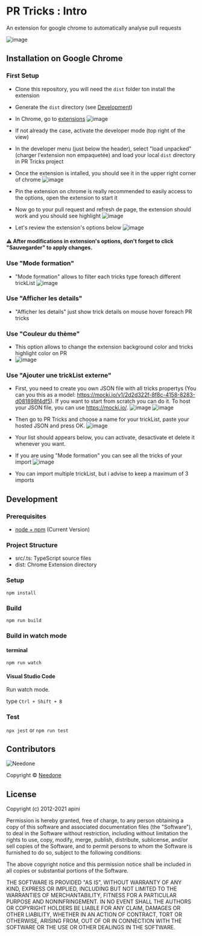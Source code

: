 # PR Tricks : Intro

An extension for google chrome to automatically analyse pull requests

![image](https://user-images.githubusercontent.com/16685940/112637090-12d50900-8e3e-11eb-8ce5-b6f10cc2d342.png)

## Installation on Google Chrome

### First Setup

- Clone this repository, you will need the `dist` folder ton install the extension
- Generate the `dist` directory (see [Development](#Development))
- In Chrome, go to [extensions](chrome://extensions/)
![image](https://user-images.githubusercontent.com/82021898/120197967-e49aed80-c221-11eb-8251-d3bbdd0112ef.png)
- If not already the case, activate the developer mode (top right of the view)
- In the developer menu (just below the header), select "load unpacked" (charger l'extension non empaquetée) and load your local `dist` directory in PR Tricks project

- Once the extension is intalled, you should see it in the upper right corner of chrome
![image](https://user-images.githubusercontent.com/82021898/119953680-89a59400-bf9e-11eb-9ce8-f477f41522c6.png)


- Pin the extension on chrome is really recommended to easily access to the options, open the extension to start it


- Now go to your pull request and refresh de page, the extension should work and you should see highlight
![image](https://user-images.githubusercontent.com/82021898/120171664-90ccdc00-c202-11eb-8021-ca82bfbcd89a.png)

- Let's review the extension's options below
![image](https://user-images.githubusercontent.com/82021898/120172033-ef925580-c202-11eb-8b63-89c06371b26c.png)


#### ⚠️ After modifications in extension's options, don't forget to click "Sauvegarder" to apply changes.    


### Use "Mode formation"

- "Mode formation" allows to filter each tricks type foreach different trickList
![image](https://user-images.githubusercontent.com/82021898/119955268-30d6fb00-bfa0-11eb-9f7d-cdca7e0fc695.png)

### Use "Afficher les details"

- "Afficher les details" just show trick details on mouse hover foreach PR tricks

### Use "Couleur du thème"

- This option allows to change the extension background color and tricks highlight color on PR
- ![image](https://user-images.githubusercontent.com/82021898/119956616-91b30300-bfa1-11eb-8053-6bc27ad19388.png)

### Use "Ajouter une trickList externe"

- First, you need to create you own JSON file with all tricks propertys (You can you this as a model: https://mocki.io/v1/2d2d322f-8f8c-4158-8283-d081898f4df5). If you want to start from scratch you can do it. To host your JSON file, you can use https://mocki.io/.
![image](https://user-images.githubusercontent.com/82021898/119957372-4fd68c80-bfa2-11eb-8cba-6ebb8b06ed26.png)
![image](https://user-images.githubusercontent.com/82021898/119957440-5d8c1200-bfa2-11eb-9f55-7d63c8fdc55f.png)

- Then go to PR Tricks and choose a name for your trickList, paste your hosted JSON and press OK.
![image](https://user-images.githubusercontent.com/82021898/119957627-857b7580-bfa2-11eb-8c10-13a09517bfd3.png)

- Your list should appears below, you can activate, desactivate et delete it whenever you want.
- If you are using "Mode formation" you can see all the tricks of your import
![image](https://user-images.githubusercontent.com/82021898/119958055-f1f67480-bfa2-11eb-9653-ef47ff60559d.png)   

- You can import multiple trickList, but i advise to keep a maximum of 3 imports   


## Development

### Prerequisites

* [node + npm](https://nodejs.org/) (Current Version)

### Project Structure

* src/.ts: TypeScript source files
* dist: Chrome Extension directory

### Setup

```
npm install
```

### Build

```
npm run build
```

### Build in watch mode

#### terminal

```
npm run watch
```

#### Visual Studio Code

Run watch mode.

type `Ctrl + Shift + B`

### Test
`npx jest` or `npm run test`




## Contributors

![Needone](https://static.wixstatic.com/media/4546b3_1dab3f320024483091b29f9b99da0e4e~mv2.png/v1/fill/w_166,h_60,al_c,q_80,usm_0.66_1.00_0.01/LogoNeedoneFull.webp)

Copyright © [Needone](https://www.needone.fr/)

## License 

Copyright (c) 2012-2021 apini

Permission is hereby granted, free of charge, to any person obtaining
a copy of this software and associated documentation files (the
"Software"), to deal in the Software without restriction, including
without limitation the rights to use, copy, modify, merge, publish,
distribute, sublicense, and/or sell copies of the Software, and to
permit persons to whom the Software is furnished to do so, subject to
the following conditions:

The above copyright notice and this permission notice shall be
included in all copies or substantial portions of the Software.

THE SOFTWARE IS PROVIDED "AS IS", WITHOUT WARRANTY OF ANY KIND,
EXPRESS OR IMPLIED, INCLUDING BUT NOT LIMITED TO THE WARRANTIES OF
MERCHANTABILITY, FITNESS FOR A PARTICULAR PURPOSE AND
NONINFRINGEMENT. IN NO EVENT SHALL THE AUTHORS OR COPYRIGHT HOLDERS BE
LIABLE FOR ANY CLAIM, DAMAGES OR OTHER LIABILITY, WHETHER IN AN ACTION
OF CONTRACT, TORT OR OTHERWISE, ARISING FROM, OUT OF OR IN CONNECTION
WITH THE SOFTWARE OR THE USE OR OTHER DEALINGS IN THE SOFTWARE.
